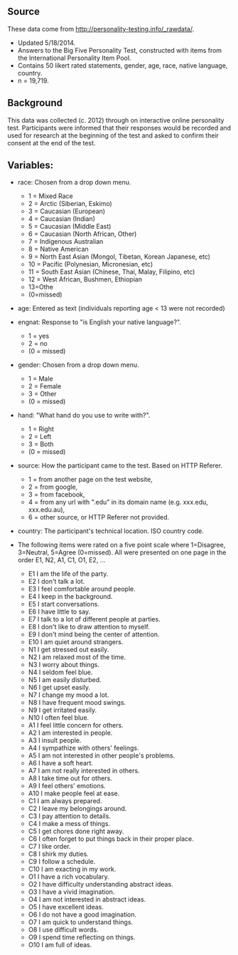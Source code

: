 ## Source

These data come from http://personality-testing.info/_rawdata/.

- Updated 5/18/2014. 
- Answers to the Big Five Personality Test, constructed with items from the International Personality Item Pool.
- Contains 50 likert rated statements, gender, age, race, native language, country.
- n = 19,719.

## Background

This data was collected (c. 2012) through on interactive online personality test. Participants were informed that their responses would be recorded and used for research at the beginning of the test and asked to confirm their consent at the end of the test.

## Variables:

- race: Chosen from a drop down menu. 
    + 1 = Mixed Race
    + 2 = Arctic (Siberian, Eskimo)
    + 3 = Caucasian (European)
    + 4 = Caucasian (Indian)
    + 5 = Caucasian (Middle East)
    + 6 = Caucasian (North African, Other)
    + 7 = Indigenous Australian
    + 8 = Native American
    + 9 = North East Asian (Mongol, Tibetan, Korean Japanese, etc)
    + 10 = Pacific (Polynesian, Micronesian, etc)
    + 11 = South East Asian (Chinese, Thai, Malay, Filipino, etc)
    + 12 = West African, Bushmen, Ethiopian
    + 13=Othe
    + (0=missed)

- age: Entered as text (individuals reporting age < 13 were not recorded)

- engnat: Response to "is English your native language?". 
    + 1 = yes
    + 2 = no 
    + (0 = missed)

- gender: Chosen from a drop down menu. 
    + 1 = Male
    + 2 = Female 
    + 3 = Other 
    + (0 = missed)

- hand: "What hand do you use to write with?". 
    + 1 = Right
    + 2 = Left 
    + 3 = Both 
    + (0 = missed)

- source: How the participant came to the test. Based on HTTP Referer. 
    + 1 = from another page on the test website, 
    + 2 = from google, 
    + 3 = from facebook, 
    + 4 = from any url with ".edu" in its domain name (e.g. xxx.edu, xxx.edu.au), 
    + 6 = other source, or HTTP Referer not provided.

- country: The participant's technical location. ISO country code.

- The following items were rated on a five point scale where 1=Disagree, 3=Neutral, 5=Agree (0=missed). All were presented on one page in the order E1, N2, A1, C1, O1, E2, ...
    + E1  I am the life of the party.
    + E2  I don't talk a lot.
    + E3  I feel comfortable around people.
    + E4  I keep in the background.
    + E5  I start conversations.
    + E6  I have little to say.
    + E7  I talk to a lot of different people at parties.
    + E8  I don't like to draw attention to myself.
    + E9  I don't mind being the center of attention.
    + E10 I am quiet around strangers.
    + N1  I get stressed out easily.
    + N2  I am relaxed most of the time.
    + N3  I worry about things.
    + N4  I seldom feel blue.
    + N5  I am easily disturbed.
    + N6  I get upset easily.
    + N7  I change my mood a lot.
    + N8  I have frequent mood swings.
    + N9  I get irritated easily.
    + N10 I often feel blue.
    + A1  I feel little concern for others.
    + A2  I am interested in people.
    + A3  I insult people.
    + A4  I sympathize with others' feelings.
    + A5  I am not interested in other people's problems.
    + A6  I have a soft heart.
    + A7  I am not really interested in others.
    + A8  I take time out for others.
    + A9  I feel others' emotions.
    + A10 I make people feel at ease.
    + C1  I am always prepared.
    + C2  I leave my belongings around.
    + C3  I pay attention to details.
    + C4  I make a mess of things.
    + C5  I get chores done right away.
    + C6  I often forget to put things back in their proper place.
    + C7  I like order.
    + C8  I shirk my duties.
    + C9  I follow a schedule.
    + C10 I am exacting in my work.
    + O1  I have a rich vocabulary.
    + O2  I have difficulty understanding abstract ideas.
    + O3  I have a vivid imagination.
    + O4  I am not interested in abstract ideas.
    + O5  I have excellent ideas.
    + O6  I do not have a good imagination.
    + O7  I am quick to understand things.
    + O8  I use difficult words.
    + O9  I spend time reflecting on things.
    + O10 I am full of ideas.